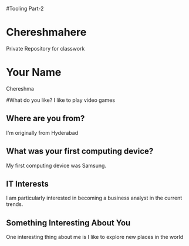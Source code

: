 #Tooling Part-2

# Chereshmahere
Private Repository for classwork
# Your Name 
Chereshma


#What do you like?
I like to play video games
## Where are you from?
I'm originally from Hyderabad

## What was your first computing device?
My first computing device was Samsung.

## IT Interests
I am particularly interested in becoming a business analyst in the current trends.

## Something Interesting About You
One interesting thing about me is I like to explore  new places in the world 
